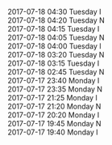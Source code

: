 2017-07-18 04:30 Tuesday  I  
2017-07-18 04:20 Tuesday  N  
2017-07-18 04:15 Tuesday  I  
2017-07-18 04:05 Tuesday  N  
2017-07-18 04:00 Tuesday  I  
2017-07-18 03:20 Tuesday  N  
2017-07-18 03:15 Tuesday  I  
2017-07-18 02:45 Tuesday  N  
2017-07-17 23:40 Monday  I  
2017-07-17 23:35 Monday  N  
2017-07-17 21:25 Monday  I  
2017-07-17 21:20 Monday  N  
2017-07-17 20:20 Monday  I  
2017-07-17 19:45 Monday  N  
2017-07-17 19:40 Monday  I  
